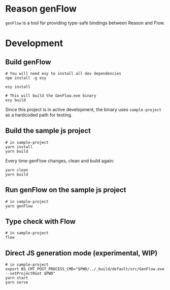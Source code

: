 # Reason genFlow

`genFlow` is a tool for providing type-safe bindings between Reason and Flow.

# Development

## Build genFlow

```
# You will need esy to install all dev dependencies
npm install -g esy

esy install

# This will build the GenFlow.exe binary
esy build
```

Since this project is in active development, the binary uses `sample-project` as a hardcoded path for testing.

## Build the sample js project

```
# in sample-project
yarn install
yarn build
```

Every time genFlow changes, clean and build again:
```
yarn clean
yarn build
```

## Run genFlow on the sample js project

```
# in sample-project
yarn genFlow
```

## Type check with Flow
```
# in sample-project
flow
```

## Direct JS generation mode (experimental, WIP)

```
# in sample-project
export BS_CMT_POST_PROCESS_CMD="$PWD/../_build/default/src/GenFlow.exe --setProjectRoot $PWD"
yarn start
yarn serve
```

